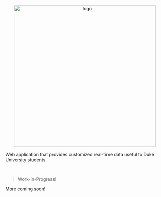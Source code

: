 <p align="center">

<img width="450" alt="logo" src="https://user-images.githubusercontent.com/10100323/58763937-6d95c600-852f-11e9-83cc-e8f1488238b2.png">

Web application that provides customized real-time data useful to Duke University students.

</p>

<br/>

> Work-in-Progress!

More coming soon!
